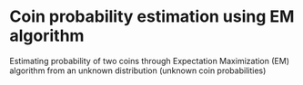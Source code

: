 # Coin probability estimation using EM algorithm
Estimating probability of two coins through Expectation Maximization (EM) algorithm from an unknown distribution (unknown coin probabilities)
